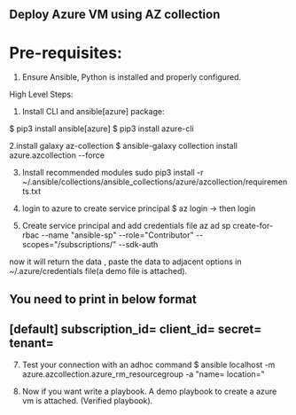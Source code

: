 ## Deploy Azure VM using AZ collection

# Pre-requisites:
1. Ensure Ansible, Python is installed and properly configured.

High Level Steps:
1. Install CLI and ansible[azure] package:

$ pip3 install ansible[azure]
$ pip3 install azure-cli

2.install galaxy az-collection
$ ansible-galaxy collection install azure.azcollection --force

3. Install recommended modules
sudo pip3 install -r ~/.ansible/collections/ansible_collections/azure/azcollection/requirements.txt

4. login to azure to create service principal
$ az login -> then login

6. Create service principal and add credentials file
az ad sp create-for-rbac --name "ansible-sp" --role="Contributor" --scopes="/subscriptions/<sub-id>" --sdk-auth

now it will return the data , paste the data to adjacent options in ~/.azure/credentials file(a demo file is attached).

You need to print in below format
--------------------------------------------
[default]
subscription_id=
client_id=
secret=
tenant=
--------------------------------------------

7. Test your connection with an adhoc command
$ ansible localhost -m azure.azcollection.azure_rm_resourcegroup -a "name=<name> location=<location>"

8. Now if you want write a playbook. A demo playbook to create a azure vm is attached. (Verified playbook).
